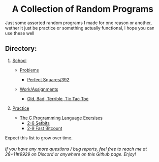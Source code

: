 <div align="center">
<h1>
A Collection of Random Programs
</h1>
</div>

Just some assorted random programs I made for one reason or another, wether it just be practice or something actually functional, I hope you can use these well

## Directory:

1. [School](School/)
   - [Problems](School/Problems)
     - [Perfect Squares/392](School/Problems/Perfect%20Squares-392)
     
   - [Work/Assignments](School/Work-assignments)
     - [Old, Bad, Terrible, Tic Tac Toe](School/Work-assignments/TicTacToe.py)
     
2. [Practice](Practice/)
   - [The C Programming Language Exersises](Practice/The%20C%20Programming%20Language)
     - [2-6 Setbits](Practice/The%20C%20Programming%20Language/2-6%20Setbits.c)
     - [2-9 Fast Bitcount](Practice/The%20C%20Programming%20Language/2-9%20bitcount%20fast.c)
   
Expect this list to grow over time.

<h6>If you have any more questions / bug reports, feel free to reach me at 28+11#9929 on Discord or anywhere on this Github page. Enjoy!</h6>
